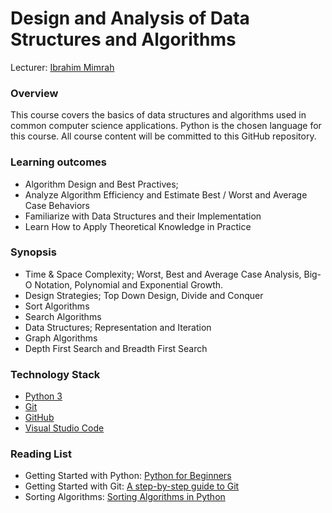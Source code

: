 # Design and Analysis of Data Structures and Algorithms
Lecturer: [Ibrahim Mimrah](https://mv.linkedin.com/in/ibrahim-mimrah-689116198)

### Overview
This course covers the basics of data structures and algorithms used in common computer science applications. Python is the chosen language for this course. All course content will be committed to this GitHub repository.

### Learning outcomes
- Algorithm Design and Best Practives;
- Analyze Algorithm Efficiency and Estimate Best / Worst and Average Case Behaviors
- Familiarize with Data Structures and their Implementation
- Learn How to Apply Theoretical Knowledge in Practice

### Synopsis
- Time & Space Complexity; Worst, Best and Average Case Analysis, Big-O Notation, Polynomial and Exponential Growth.
- Design Strategies; Top Down Design, Divide and Conquer
- Sort Algorithms
- Search Algorithms
- Data Structures; Representation and Iteration
- Graph Algorithms
- Depth First Search and Breadth First Search

### Technology Stack
- [Python 3](https://www.python.org/)
- [Git](https://git-scm.com/)
- [GitHub](https://github.com)
- [Visual Studio Code](https://code.visualstudio.com/)

### Reading List
- Getting Started with Python: [Python for Beginners](https://www.python.org/about/gettingstarted/)
- Getting Started with Git: [A step-by-step guide to Git](https://opensource.com/article/18/1/step-step-guide-git)
- Sorting Algorithms: [Sorting Algorithms in Python](https://stackabuse.com/sorting-algorithms-in-python/)